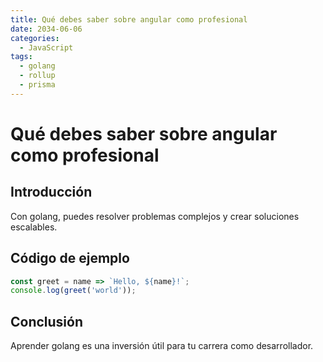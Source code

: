 ```yaml
---
title: Qué debes saber sobre angular como profesional
date: 2034-06-06
categories:
  - JavaScript
tags:
  - golang
  - rollup
  - prisma
---
```


# Qué debes saber sobre angular como profesional

## Introducción

Con golang, puedes resolver problemas complejos y crear soluciones escalables.

## Código de ejemplo

```javascript
const greet = name => `Hello, ${name}!`;
console.log(greet('world'));
```

## Conclusión

Aprender golang es una inversión útil para tu carrera como desarrollador.